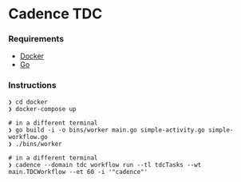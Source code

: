 # Cadence TDC

### Requirements
- [Docker]()
- [Go]()

### Instructions
```
❯ cd docker
❯ docker-compose up

# in a different terminal
❯ go build -i -o bins/worker main.go simple-activity.go simple-workflow.go
❯ ./bins/worker

# in a different terminal
❯ cadence --domain tdc workflow run --tl tdcTasks --wt main.TDCWorkflow --et 60 -i '"cadence"'
```